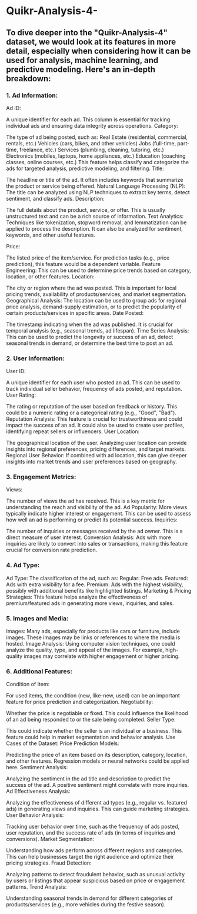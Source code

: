# Quikr-Analysis-4-

## To dive deeper into the "Quikr-Analysis-4" dataset, we would look at its features in more detail, especially when considering how it can be used for analysis, machine learning, and predictive modeling. Here's an in-depth breakdown:

### 1. Ad Information:

Ad ID:

A unique identifier for each ad. This column is essential for tracking individual ads and ensuring data integrity across operations.
Category:

The type of ad being posted, such as:
Real Estate (residential, commercial, rentals, etc.)
Vehicles (cars, bikes, and other vehicles)
Jobs (full-time, part-time, freelance, etc.)
Services (plumbing, cleaning, tutoring, etc.)
Electronics (mobiles, laptops, home appliances, etc.)
Education (coaching classes, online courses, etc.)
This feature helps classify and categorize the ads for targeted analysis, predictive modeling, and filtering.
Title:

The headline or title of the ad. It often includes keywords that summarize the product or service being offered.
Natural Language Processing (NLP): The title can be analyzed using NLP techniques to extract key terms, detect sentiment, and classify ads.
Description:

The full details about the product, service, or offer. This is usually unstructured text and can be a rich source of information.
Text Analytics: Techniques like tokenization, stopword removal, and lemmatization can be applied to process the description. It can also be analyzed for sentiment, keywords, and other useful features.

Price:

The listed price of the item/service. For prediction tasks (e.g., price prediction), this feature would be a dependent variable.
Feature Engineering: This can be used to determine price trends based on category, location, or other features.
Location:

The city or region where the ad was posted. This is important for local pricing trends, availability of products/services, and market segmentation.
Geographical Analysis: The location can be used to group ads for regional price analysis, demand-supply estimation, or to predict the popularity of certain products/services in specific areas.
Date Posted:

The timestamp indicating when the ad was published. It is crucial for temporal analysis (e.g., seasonal trends, ad lifespan).
Time Series Analysis: This can be used to predict the longevity or success of an ad, detect seasonal trends in demand, or determine the best time to post an ad.

### 2. User Information:

User ID:

A unique identifier for each user who posted an ad. This can be used to track individual seller behavior, frequency of ads posted, and reputation.
User Rating:

The rating or reputation of the user based on feedback or history. This could be a numeric rating or a categorical rating (e.g., "Good", "Bad").
Reputation Analysis: This feature is crucial for trustworthiness and could impact the success of an ad. It could also be used to create user profiles, identifying repeat sellers or influencers.
User Location:

The geographical location of the user. Analyzing user location can provide insights into regional preferences, pricing differences, and target markets.
Regional User Behavior: If combined with ad location, this can give deeper insights into market trends and user preferences based on geography.

### 3. Engagement Metrics:

Views:

The number of views the ad has received. This is a key metric for understanding the reach and visibility of the ad.
Ad Popularity: More views typically indicate higher interest or engagement. This can be used to assess how well an ad is performing or predict its potential success.
Inquiries:

The number of inquiries or messages received by the ad owner. This is a direct measure of user interest.
Conversion Analysis: Ads with more inquiries are likely to convert into sales or transactions, making this feature crucial for conversion rate prediction.

### 4. Ad Type:

Ad Type:
The classification of the ad, such as:
Regular: Free ads.
Featured: Ads with extra visibility for a fee.
Premium: Ads with the highest visibility, possibly with additional benefits like highlighted listings.
Marketing & Pricing Strategies: This feature helps analyze the effectiveness of premium/featured ads in generating more views, inquiries, and sales.

### 5. Images and Media:

Images:
Many ads, especially for products like cars or furniture, include images. These images may be links or references to where the media is hosted.
Image Analysis: Using computer vision techniques, one could analyze the quality, type, and appeal of the images. For example, high-quality images may correlate with higher engagement or higher pricing.

### 6. Additional Features:

Condition of Item:

For used items, the condition (new, like-new, used) can be an important feature for price prediction and categorization.
Negotiability:

Whether the price is negotiable or fixed. This could influence the likelihood of an ad being responded to or the sale being completed.
Seller Type:

This could indicate whether the seller is an individual or a business. This feature could help in market segmentation and behavior analysis.
Use Cases of the Dataset:
Price Prediction Models:

Predicting the price of an item based on its description, category, location, and other features. Regression models or neural networks could be applied here.
Sentiment Analysis:

Analyzing the sentiment in the ad title and description to predict the success of the ad. A positive sentiment might correlate with more inquiries.
Ad Effectiveness Analysis:

Analyzing the effectiveness of different ad types (e.g., regular vs. featured ads) in generating views and inquiries. This can guide marketing strategies.
User Behavior Analysis:

Tracking user behavior over time, such as the frequency of ads posted, user reputation, and the success rate of ads (in terms of inquiries and conversions).
Market Segmentation:

Understanding how ads perform across different regions and categories. This can help businesses target the right audience and optimize their pricing strategies.
Fraud Detection:

Analyzing patterns to detect fraudulent behavior, such as unusual activity by users or listings that appear suspicious based on price or engagement patterns.
Trend Analysis:

Understanding seasonal trends in demand for different categories of products/services (e.g., more vehicles during the festive season).
